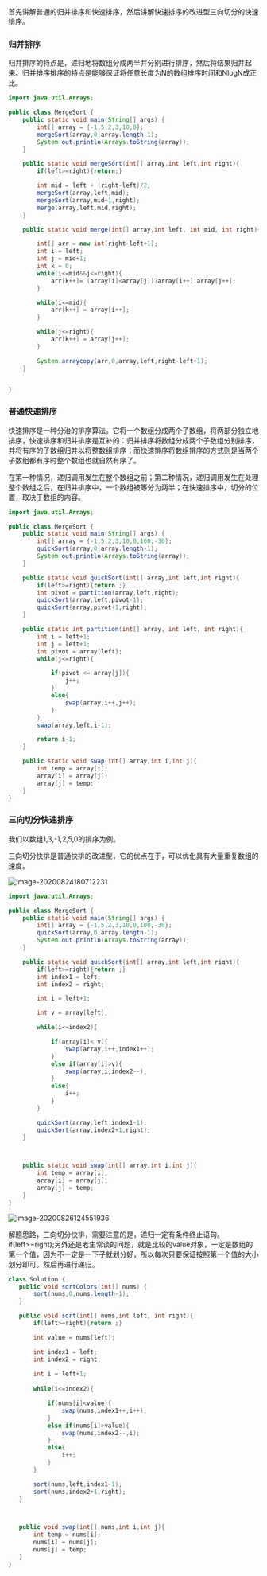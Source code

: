 首先讲解普通的归并排序和快速排序，然后讲解快速排序的改进型三向切分的快速排序。



### 归并排序



归并排序的特点是，递归地将数组分成两半并分别进行排序，然后将结果归并起来。归并排序排序的特点是能够保证将任意长度为N的数组排序时间和NlogN成正比。



```java
import java.util.Arrays;

public class MergeSort {
    public static void main(String[] args) {
        int[] array = {-1,5,2,3,10,0};
        mergeSort(array,0,array.length-1);
        System.out.println(Arrays.toString(array));
    }

    public static void mergeSort(int[] array,int left,int right){
        if(left>=right){return;}

        int mid = left + (right-left)/2;
        mergeSort(array,left,mid);
        mergeSort(array,mid+1,right);
        merge(array,left,mid,right);
    }

    public static void merge(int[] array,int left, int mid, int right){

        int[] arr = new int[right-left+1];
        int i = left;
        int j = mid+1;
        int k = 0;
        while(i<=mid&&j<=right){
            arr[k++]= (array[i]<array[j])?array[i++]:array[j++];
        }

        while(i<=mid){
            arr[k++] = array[i++];
        }

        while(j<=right){
            arr[k++] = array[j++];
        }

        System.arraycopy(arr,0,array,left,right-left+1);
    }


}

```



### 普通快速排序



快速排序是一种分治的排序算法。它将一个数组分成两个子数组，将两部分独立地排序，快速排序和归并排序是互补的：归并排序将数组分成两个子数组分别排序，并将有序的子数组归并以将整数组排序；而快速排序将数组排序的方式则是当两个子数组都有序时整个数组也就自然有序了。



在第一种情况，递归调用发生在整个数组之前；第二种情况，递归调用发生在处理整个数组之后，在归并排序中，一个数组被等分为两半；在快速排序中，切分的位置，取决于数组的内容。



```java
import java.util.Arrays;

public class MergeSort {
    public static void main(String[] args) {
        int[] array = {-1,5,2,3,10,0,100,-30};
        quickSort(array,0,array.length-1);
        System.out.println(Arrays.toString(array));
    }

    public static void quickSort(int[] array,int left,int right){
        if(left>=right){return ;}
        int pivot = partition(array,left,right);
        quickSort(array,left,pivot-1);
        quickSort(array,pivot+1,right);
    }

    public static int partition(int[] array, int left, int right){
        int i = left+1;
        int j = left+1;
        int pivot = array[left];
        while(j<=right){

            if(pivot <= array[j]){
                j++;
            }
            else{
                swap(array,i++,j++);
            }
        }
        swap(array,left,i-1);

        return i-1;
    }

    public static void swap(int[] array,int i,int j){
        int temp = array[i];
        array[i] = array[j];
        array[j] = temp;
    }
}

```











### 三向切分快速排序

我们以数组1,3,-1,2,5,0的排序为例。





三向切分快排是普通快排的改进型，它的优点在于，可以优化具有大量重复数组的速度。

![image-20200824180712231](https://tva1.sinaimg.cn/large/007S8ZIlgy1gi36nzm55qj30w40oiwi1.jpg)



```java
import java.util.Arrays;

public class MergeSort {
    public static void main(String[] args) {
        int[] array = {-1,5,2,3,10,0,100,-30};
        quickSort(array,0,array.length-1);
        System.out.println(Arrays.toString(array));
    }

    public static void quickSort(int[] array,int left,int right){
        if(left>=right){return ;}
        int index1 = left;
        int index2 = right;

        int i = left+1;

        int v = array[left];

        while(i<=index2){

            if(array[i]< v){
                swap(array,i++,index1++);
            }
            else if(array[i]>v){
                swap(array,i,index2--);
            }
            else{
                i++;
            }
        }

        quickSort(array,left,index1-1);
        quickSort(array,index2+1,right);
    }



    public static void swap(int[] array,int i,int j){
        int temp = array[i];
        array[i] = array[j];
        array[j] = temp;
    }
}

```





![image-20200826124551936](https://tva1.sinaimg.cn/large/007S8ZIlgy1gi446wege1j30ju0ly0vd.jpg)





解题思路，三向切分快排，需要注意的是，递归一定有条件终止语句。if(left>=right);另外还是老生常谈的问题，就是比较的value对象，一定是数组的第一个值，因为不一定是一下子就划分好，所以每次只要保证按照第一个值的大小划分即可。然后再进行递归。





 ```java
class Solution {
    public void sortColors(int[] nums) {
        sort(nums,0,nums.length-1);
    }

    public void sort(int[] nums,int left, int right){
        if(left>=right){return ;}

        int value = nums[left];

        int index1 = left;
        int index2 = right;
        
        int i = left+1;
        
        while(i<=index2){

            if(nums[i]<value){
                swap(nums,index1++,i++);
            }
            else if(nums[i]>value){
                swap(nums,index2--,i);
            }
            else{
                i++;
            }
        }

        sort(nums,left,index1-1);
        sort(nums,index2+1,right);
    }



    public void swap(int[] nums,int i,int j){
        int temp = nums[i];
        nums[i] = nums[j];
        nums[j] = temp;
    }
}
 ```

